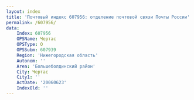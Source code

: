 ```yaml
---
layout: index
title: 'Почтовый индекс 607956: отделение почтовой связи Почты России'
permalink: /607956/
data:
    Index: 607956
    OPSName: Чертас
    OPSType: О
    OPSSubm: 607939
    Region: 'Нижегородская область'
    Autonom: ''
    Area: 'Большеболдинский район'
    City: Чертас
    City1: ''
    ActDate: '20060623'
    IndexOld: ''
---
```

